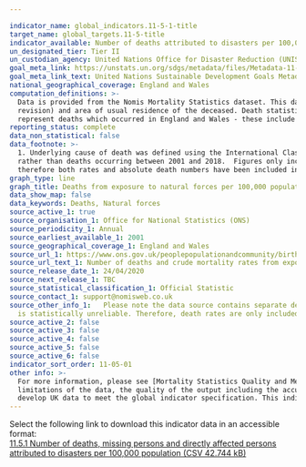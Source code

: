 ```yaml
---

indicator_name: global_indicators.11-5-1-title
target_name: global_targets.11-5-title
indicator_available: Number of deaths attributed to disasters per 100,000 population
un_designated_tier: Tier II
un_custodian_agency: United Nations Office for Disaster Reduction (UNISDR)
goal_meta_link: https://unstats.un.org/sdgs/metadata/files/Metadata-11-05-01.pdf
goal_meta_link_text: United Nations Sustainable Development Goals Metadata (PDF 224 KB)
national_geographical_coverage: England and Wales
computation_definitions: >-
  Data is provided from the Nomis Mortality Statistics dataset. This dataset provides mortality statistics for England and Wales, broken down by calendar year of registration, age, sex, underlying cause of death  (classified using ICD10, the International Classification of Diseases, 10th
  revision) and area of usual residence of the deceased. Death statistics are compiled from information supplied when deaths are certified and registered as part of civil registration, a legal requirement. Figures represent the number of deaths registered in the calendar year. Figures
  represent deaths which occurred in England and Wales - these include the deaths of individuals whose usual residence was outside England and Wales.
reporting_status: complete
data_non_statistical: false
data_footnote: >-
  1. Underlying cause of death was defined using the International Classification of Diseases, Tenth Revision (ICD-10) codes X30 to X39. 2. Figures are for persons usually resident in England and Wales, based on boundaries as of February 2020. 3. Figures are based on deaths registered,
  rather than deaths occurring between 2001 and 2018.  Figures only include deaths that were registered by 31 Dec 2018. 4. Where rates are based on a count that is less than 3, they have been suppressed to 0. Where they are based on a count less than 10, they are considered unreliable,
  therefore both rates and absolute death numbers have been included in these figures.
graph_type: line
graph_title: Deaths from exposure to natural forces per 100,000 population and number of deaths.
data_show_map: false
data_keywords: Deaths, Natural forces
source_active_1: true
source_organisation_1: Office for National Statistics (ONS)
source_periodicity_1: Annual
source_earliest_available_1: 2001
source_geographical_coverage_1: England and Wales
source_url_1: https://www.ons.gov.uk/peoplepopulationandcommunity/birthsdeathsandmarriages/deaths/adhocs/11640numberofdeathsandcrudemortalityratesfromexposuretoforcesofnatureenglandandwales2001to2018
source_url_text_1: Number of deaths and crude mortality rates from exposure to forces of nature, England and Wales - 2001 to 2018
source_release_date_1: 24/04/2020
source_next_release_1: TBC
source_statistical_classification_1: Official Statistic 
source_contact_1: support@nomisweb.co.uk
source_other_info_1:   Please note the data source contains separate death rates per 100,000 population for England and for Wales, and death rates by cause of death and sex which have not been included here. This is because in some instances the number of deaths are very small (less than 10), meaning the rate
  is statistically unreliable. Therefore, death rates are only included here for combined England and Wales by sex, as there have been enough deaths to increase reliability of these figures. The absolute number of deaths has been reported for all other breakdowns.
source_active_2: false
source_active_3: false
source_active_4: false
source_active_5: false
source_active_6: false
indicator_sort_order: 11-05-01
other info: >-
  For more information, please see [Mortality Statistics Quality and Methodology Information](http://www.ons.gov.uk/peoplepopulationandcommunity/birthsdeathsandmarriages/deaths/qmis/mortalitystatisticsinenglandandwalesqmi). This document contains important information on the strengths and
  limitations of the data, the quality of the output including the accuracy of the data, how it compares with related data, uses and users and how the output was created. This indicator is being used as an approximation of the UN SDG Indicator. Where possible, we will work to identify or
  develop UK data to meet the global indicator specification. This indicator has been identified in collaboration with topic experts.
---
```

Select the following link to download this indicator data in an accessible format:<br>[11.5.1 Number of deaths, missing persons and directly affected persons attributed to disasters per 100,000 population (CSV 42.744 kB)](https://sustainabledevelopment-uk.github.io/sdg-data/data/11-5-1.csv)